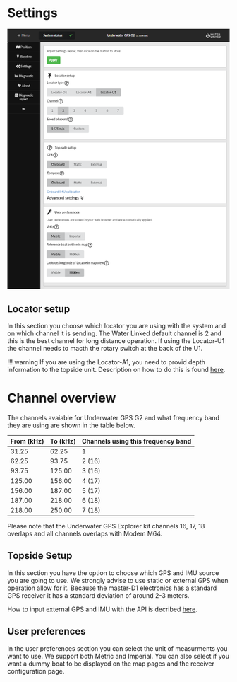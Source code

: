 # Settings

![settings](../../img/settings_g2.png)

## Locator setup

In this section you choose which locator you are using with the system and on which channel it is sending. The Water Linked default channel is 2 and this is the best channel for long distance operation. If using the Locator-U1 the channel needs to macth the rotary switch at the back of the U1.

!!! warning
    If you are using the Locator-A1, you need to provid depth information to the topside unit. Description on how to do this is found [here](../integration/api.md#providing-depth-to-system-when-using-locator-a1).

# Channel overview

The channels avaiable for Underwater GPS G2 and what frequency band they are using are shown in the table below.

| From (kHz) | To (kHz) | Channels using this frequency band |
|-------|------|------|
| 31.25 | 62.25 | 1 |
| 62.25 | 93.75 | 2 (16) |
| 93.75 | 125.00 | 3 (16) |
| 125.00 | 156.00 |  4 (17) |
| 156.00 | 187.00 | 5 (17) |
| 187.00 | 218.00 | 6 (18) |
| 218.00 | 250.00 | 7 (18) |

Please note that the Underwater GPS Explorer kit channels 16, 17, 18 overlaps and all channels overlaps with Modem M64.


## Topside Setup

In this section you have the option to choose which GPS and IMU source you are going to use. We strongly advise to use static or external GPS when operation allow for it. Because the master-D1 electronics has a standard GPS receiver it has a standard deviation of around 2-3 meters.

How to input external GPS and IMU with the API is decribed [here](../integration/api.md).

## User preferences

In the user preferences section you can select the unit of measurments you want to use. We support both Metric and Imperial. You can also select if you want a dummy boat to be displayed on the map pages and the receiver configuration page.
